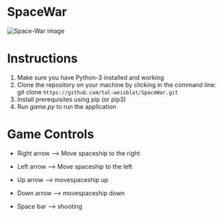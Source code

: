 # SpaceWar

![Space-War image](resource/images/game_demo.gif)


# Instructions 
1. Make sure you have Python-3 installed and working 
2. Clone the repository on your machine by clicking in the command line: 
git clone ```https://github.com/tal-weisblat/SpaceWar.git```
3. Install prerequisites using pip (or pip3) 
4. Run <i>game.py</i> to run the application 



# Game Controls 

* Right arrow --> Move spaceship to the right 

* Left arrow --> Move spaceship to the left 

* Up arrow --> movespaceship up

* Down arrow --> movespaceship down 

* Space bar --> shooting 

